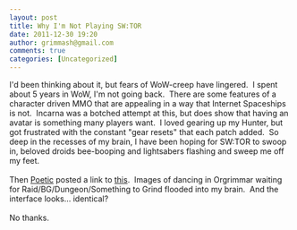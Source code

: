 ```yaml
---
layout: post
title: Why I'm Not Playing SW:TOR
date: 2011-12-30 19:20
author: grimmash@gmail.com
comments: true
categories: [Uncategorized]
---
```

I'd been thinking about it, but fears of WoW-creep have lingered. &nbsp;I spent about 5 years in WoW, I'm not going back. &nbsp;There are some features of a character driven MMO that are appealing in a way that Internet Spaceships is not. &nbsp;Incarna was a botched attempt at this, but does show that having an avatar is something many players want. &nbsp;I loved gearing up my Hunter, but got frustrated with the constant "gear resets" that each patch added. &nbsp;So deep in the recesses of my brain, I have been hoping for SW:TOR to swoop in, beloved droids bee-booping and lightsabers flashing and sweep me off my feet.<br /><br />Then <a href="http://poeticstanziel.blogspot.com/" target="_blank">Poetic</a> posted a link to <a href="http://www.youtube.com/watch?v=44lXiU9MEGg" target="_blank">this</a>. &nbsp;Images of dancing in Orgrimmar waiting for Raid/BG/Dungeon/Something to Grind flooded into my brain. &nbsp;And the interface looks... identical?<br /><br />No thanks.
